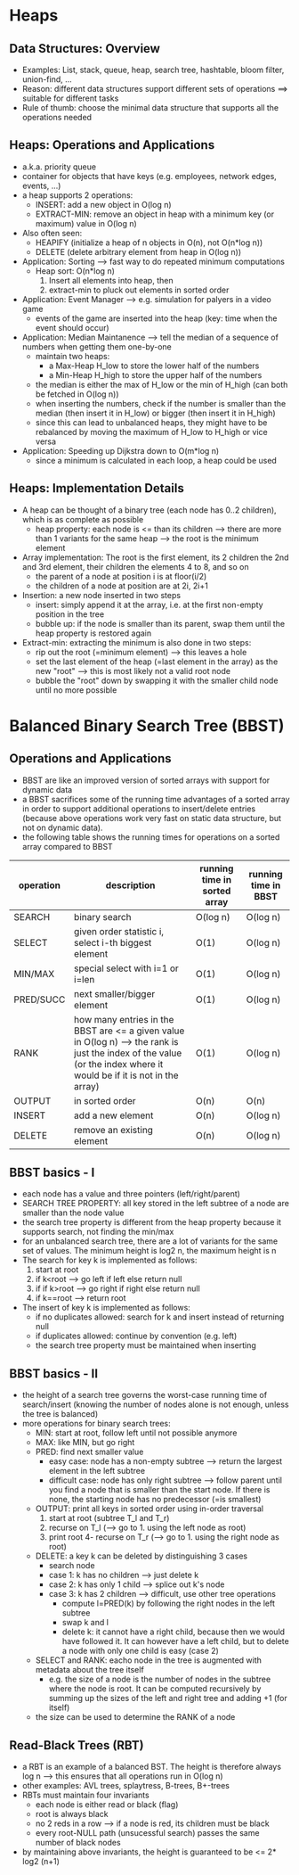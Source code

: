 # Heaps

## Data Structures: Overview
- Examples: List, stack, queue, heap, search tree, hashtable, bloom filter, union-find, ...
- Reason: different data structures support different sets of operations ==> suitable for different tasks
- Rule of thumb: choose the minimal data structure that supports all the operations needed

## Heaps: Operations and Applications
- a.k.a. priority queue
- container for objects that have keys (e.g. employees, network edges, events, ...)
- a heap supports 2 operations:
    - INSERT: add a new object in O(log n)
    - EXTRACT-MIN: remove an object in heap with a minimum key (or maximum) value in O(log n)
- Also often seen: 
    - HEAPIFY (initialize a heap of n objects in O(n), not O(n*log n))
    - DELETE (delete arbitrary element from heap in O(log n))
- Application: Sorting --> fast way to do repeated minimum computations
    - Heap sort: O(n*log n)
        1. Insert all elements into heap, then
        2. extract-min to pluck out elements in sorted order 
- Application: Event Manager --> e.g. simulation for palyers in a video game
    - events of the game are inserted into the heap (key: time when the event should occur)
- Application: Median Maintanence --> tell the median of a sequence of numbers when getting them one-by-one
    - maintain two heaps: 
        - a Max-Heap H_low to store the lower half of the numbers
        - a Min-Heap H_high to store the upper half of the numbers
    - the median is either the max of H_low or the min of H_high (can both be fetched in O(log n))
    - when inserting the numbers, check if the number is smaller than the median (then insert it in H_low) or bigger (then insert it in H_high)
    - since this can lead to unbalanced heaps, they might have to be rebalanced by moving the maximum of H_low to H_high or vice versa
- Application: Speeding up Dijkstra down to O(m*log n)
    - since a minimum is calculated in each loop, a heap could be used
    
## Heaps: Implementation Details    
- A heap can be thought of a binary tree (each node has 0..2 children), which is as complete as possible
    - heap property: each node is <= than its children 
        --> there are more than 1 variants for the same heap
        --> the root is the minimum element
- Array implementation: The root is the first element, its 2 children the 2nd and 3rd element, their children the elements 4 to 8, and so on
    - the parent of a node at position i is at floor(i/2)
    - the children of a node at position are at 2i, 2i+1
- Insertion: a new node inserted in two steps
    - insert: simply append it at the array, i.e. at the first non-empty position in the tree
    - bubble up: if the node is smaller than its parent, swap them until the heap property is restored again
- Extract-min: extracting the minimum is also done in two steps:
    - rip out the root (=minimum element) --> this leaves a hole
    - set the last element of the heap (=last element in the array) as the new "root" --> this is most likely not a valid root node
    - bubble the "root" down by swapping it with the smaller child node until no more possible
    
# Balanced Binary Search Tree (BBST)

## Operations and Applications
- BBST are like an improved version of sorted arrays with support for dynamic data
- a BBST sacrifices some of the running time advantages of a sorted array in order to support additional operations to insert/delete entries (because above operations work very fast on static data structure, but not on dynamic data).
- the following table shows the running times for operations on a sorted array compared to BBST 

| operation | description | running time in sorted array | running time in BBST |
|---|---|---|---|
| SEARCH | binary search | O(log n) | O(log n) |
| SELECT | given order statistic i, select i-th biggest element | O(1) | O(log n) |
| MIN/MAX | special select with i=1 or i=len | O(1) | O(log n) |
| PRED/SUCC | next smaller/bigger element | O(1) | O(log n) |
| RANK | how many entries in the BBST are <= a given value in O(log n) --> the rank is just the index of the value (or the index where it would be if it is not in the array) | O(1) | O(log n) |
| OUTPUT | in sorted order | O(n) | O(n) |
| INSERT | add a new element | O(n) | O(log n) |
| DELETE | remove an existing element | O(n) | O(log n) |

## BBST basics - I
- each node has a value and three pointers (left/right/parent)
- SEARCH TREE PROPERTY: all key stored in the left subtree of a node are smaller than the node value
- the search tree property is different from the heap property because it supports search, not finding the min/max
- for an unbalanced search tree, there are a lot of variants for the same set of values. The minimum height is log2 n, the maximum height is n
- The search for key k is implemented as follows:
    1. start at root
    2. if k<root --> go left if left else return null
    3. if if k>root --> go right if right else return null
    4. if k==root --> return root
- The insert of key k is implemented as follows:
    - if no duplicates allowed: search for k and insert instead of returning null
    - if duplicates allowed: continue by convention (e.g. left)
    - the search tree property must be maintained when inserting
    
## BBST basics - II
- the height of a search tree governs the worst-case running time of search/insert (knowing the number of nodes alone is not enough, unless the tree is balanced)
- more operations for binary search trees:
    - MIN: start at root, follow left until not possible anymore
    - MAX: like MIN, but go right
    - PRED: find next smaller value
        - easy case: node has a non-empty subtree --> return the largest element in the left subtree
        - difficult case: node has only right subtree --> follow parent until you find a node that is smaller than the start node. If there is none, the starting node has no predecessor (=is smallest)
    - OUTPUT: print all keys in sorted order using in-order traversal
        1. start at root (subtree T_l and T_r)
        2. recurse on T_l (--> go to 1. using the left node as root)
        3. print root
        4- recurse on T_r (--> go to 1. using the right node as root)
    - DELETE: a key k can be deleted by distinguishing 3 cases
        - search node
        - case 1: k has no children --> just delete k
        - case 2: k has only 1 child --> splice out k's node
        - case 3: k has 2 children --> difficult, use other tree operations
            - compute l=PRED(k) by following the right nodes in the left subtree
            - swap k and l
            - delete k: it cannot have a right child, because then we would have followed it. It can however have a left child, but to delete a node with only one child is easy (case 2)
    - SELECT and RANK: eacho node in the tree is augmented with metadata about the tree itself
        - e.g. the size of a node is the number of nodes in the subtree where the node is root. It can be computed recursively by summing up the sizes of the left and right tree and adding +1 (for itself)
    -  the size can be used to determine the RANK of a node
    
## Read-Black Trees (RBT)
- a RBT is an example of a balanced BST. The height is therefore always log n --> this ensures that all operations run in O(log n) 
- other examples: AVL trees, splaytress, B-trees, B+-trees
- RBTs must maintain four invariants
    - each node is either read or black (flag)
    - root is always black
    - no 2 reds in a row --> if a node is red, its children must be black
    - every root-NULL path (unsucessful search) passes the same number of black nodes
- by maintaining above invariants, the height is guaranteed to be <= 2* log2 (n+1)
